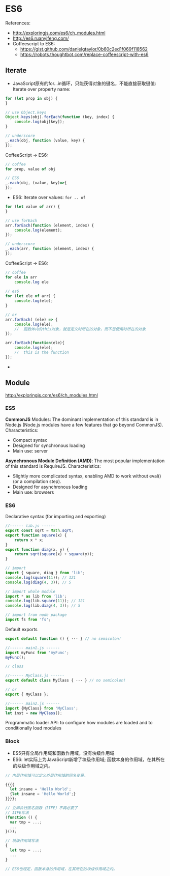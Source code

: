 # ES6

References:
- http://exploringjs.com/es6/ch_modules.html
- http://es6.ruanyifeng.com/
- Coffeescript to ES6:
    - https://gist.github.com/danielgtaylor/0b60c2ed1f069f118562
    - https://robots.thoughtbot.com/replace-coffeescript-with-es6
    
## Iterate
- JavaScript原有的for...in循环，只能获得对象的键名，不能直接获取键值: Iterate over property name:

```js
for (let prop in obj) {
}

// use Object.keys
Object.keys(obj).forEach(function (key, index) {
    console.log(obj[key]);
}

// underscore
_.each(obj, function (value, key) {
});
```

CoffeeScript -> ES6:

```js
// coffee
for prop, value of obj

// ES6
_.each(obj, (value, key)=>{
});
```

- ES6: Iterate over values: `for .. of`
 
```js
for (let value of arr) {
}

// use forEach
arr.forEach(function (element, index) {
    console.log(element); 
});

// underscore
_.each(arr, function (element, index) {
});
```

CoffeeScript -> ES6:

```js
// coffee
for ele in arr
    console.log ele
    
// es6
for (let ele of arr) {
    console.log(ele);
}

// or
arr.forEach( (ele) => {
    console.log(ele);
    //  函数体内的this对象，就是定义时所在的对象，而不是使用时所在的对象
});

arr.forEach(function(ele){
    console.log(ele);
    //  this is the function
});
```

- 

## Module

http://exploringjs.com/es6/ch_modules.html

### ES5
**CommonJS** Modules: The dominant implementation of this standard is in Node.js (Node.js modules have a few features that go beyond CommonJS). Characteristics:
- Compact syntax
- Designed for synchronous loading
- Main use: server

**Asynchronous Module Definition (AMD)**: The most popular implementation of this standard is RequireJS. Characteristics:
- Slightly more complicated syntax, enabling AMD to work without eval() (or a compilation step).
- Designed for asynchronous loading
- Main use: browsers

### ES6
Declarative syntax (for importing and exporting)

```js
//------ lib.js ------
export const sqrt = Math.sqrt;
export function square(x) {
    return x * x;
}
export function diag(x, y) {
    return sqrt(square(x) + square(y));
}

// import
import { square, diag } from 'lib';
console.log(square(11)); // 121
console.log(diag(4, 3)); // 5

// import whole module
import * as lib from 'lib';
console.log(lib.square(11)); // 121
console.log(lib.diag(4, 3)); // 5

// import from node package
import fs from 'fs';
```

Default exports
```js
export default function () { ··· } // no semicolon!

//------ main1.js ------
import myFunc from 'myFunc';
myFunc();

// class

//------ MyClass.js ------
export default class MyClass { ··· } // no semicolon!

// or 
export { MyClass };

//------ main2.js ------
import {MyClass} from 'MyClass';
let inst = new MyClass();
```

Programmatic loader API: to configure how modules are loaded and to conditionally load modules

### Block
- ES5只有全局作用域和函数作用域，没有块级作用域
- ES6: let实际上为JavaScript新增了块级作用域; 函数本身的作用域，在其所在的块级作用域之内。

```js
// 内层作用域可以定义外层作用域的同名变量。

{{{{
  let insane = 'Hello World';
  {let insane = 'Hello World';}
}}}};

// 立即执行匿名函数（IIFE）不再必要了
// IIFE写法
(function () {
  var tmp = ...;
  ...
}());

// 块级作用域写法
{
  let tmp = ...;
  ...
}

// ES6也规定，函数本身的作用域，在其所在的块级作用域之内。
```